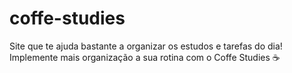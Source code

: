 # coffe-studies
Site que te ajuda bastante a organizar os estudos e tarefas do dia! Implemente mais organização a sua rotina com o Coffe Studies ☕
